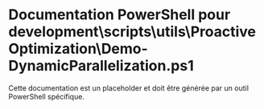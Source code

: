 # Documentation PowerShell pour development\scripts\utils\ProactiveOptimization\Demo-DynamicParallelization.ps1

Cette documentation est un placeholder et doit être générée par un outil PowerShell spécifique.
